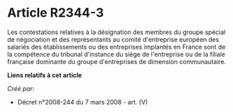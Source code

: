 # Article R2344-3

Les contestations relatives à la désignation des membres du groupe spécial de négociation et des représentants au comité
d'entreprise européen des salariés des établissements ou des entreprises implantés en France sont de la compétence du
tribunal d'instance du siège de l'entreprise ou de la filiale française dominante du groupe d'entreprises de dimension
communautaire.

**Liens relatifs à cet article**

_Créé par_:

  - Décret n°2008-244 du 7 mars 2008 - art. (V)
